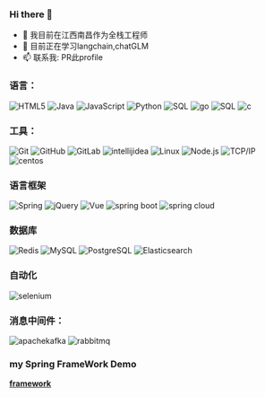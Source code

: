 ### Hi there 👋


- 🔭 我目前在江西南昌作为全栈工程师
- 🌱 目前正在学习langchain,chatGLM 
- 📫 联系我: PR此profile 


### 语言：

![HTML5](https://img.shields.io/badge/-HTML5-000000?style=flat&logo=html5)
![Java](https://img.shields.io/badge/-Java-000000?style=flat&logo=java)
![JavaScript](https://img.shields.io/badge/-JavaScript-000000?style=flat&logo=javascript)
![Python](https://img.shields.io/badge/-Python-000000?style=flat&logo=python)
![SQL](https://img.shields.io/badge/-SQL-000000?style=flat&logo=postgresql)
![go](https://img.shields.io/badge/-go-000000?style=flat&logo=go)
![SQL](https://img.shields.io/badge/-SQL-000000?style=flat&logo=postgresql)
![c](https://img.shields.io/badge/-c-000000?style=flat&logo=c)

### 工具：
![Git](https://img.shields.io/badge/-Git-222222?style=flat&logo=git&logoColor=F05032)
![GitHub](https://img.shields.io/badge/-GitHub-222222?style=flat&logo=github&logoColor=181717)
![GitLab](https://img.shields.io/badge/-GitLab-222222?style=flat&logo=GitLab&logoColor=FC6D26)
![intellijidea](https://img.shields.io/badge/-intellijidea-222222?style=flat&logo=intellijidea&logoColor=#000000)
![Linux](https://img.shields.io/badge/-Linux-222222?style=flat&logo=linux&logoColor=FCC624)
![Node.js](https://img.shields.io/badge/-Node.js-222222?style=flat&logo=node.js&logoColor=339933)
![TCP/IP](https://img.shields.io/badge/-TCP/IP-222222?style=flat&logo=cisco&logoColor=white)
![centos](https://img.shields.io/badge/-centos-222222?style=flat&logo=centos&logoColor=#262577)

### 语言框架 
![Spring](https://img.shields.io/badge/-Spring-222222?style=flat&logo=spring&logoColor=6DB33F)
![jQuery](https://img.shields.io/badge/-jQuery-222222?style=flat&logo=jQuery&logoColor=0769AD)
![Vue](https://img.shields.io/badge/-vue.js-222222?style=flat&logo=vuedotjs&logoColor=4FC08D)
![spring boot](https://img.shields.io/badge/-SpringBoot-222222?style=flat&logo=springboot&logoColor=6DB33F)
![spring cloud](https://img.shields.io/badge/-SpringCloud-222222?style=flat&logo=owncloud&logoColor=6DB33F)

### 数据库

![Redis](https://img.shields.io/badge/-Redis-222222?style=flat&logo=Redis&logoColor=DC382D)
![MySQL](https://img.shields.io/badge/-MySQL-222222?style=flat&logo=MySQL&logoColor=4479A1)
![PostgreSQL](https://img.shields.io/badge/-PostgreSQL-222222?style=flat&logo=PostgreSQL&logoColor=#4169E1)
![Elasticsearch](https://img.shields.io/badge/-Elasticsearch-222222?style=flat&logo=Elasticsearch&logoColor=005571)

### 自动化
![selenium](https://img.shields.io/badge/-selenium%20in%20Pyhon-222222?style=flat&logo=selenium&logoColor=43B02A)


### 消息中间件：

![apachekafka](https://img.shields.io/badge/-Apache%20Kafka-222222?style=flat&logo=apachekafka&logoColor=#231F20)
![rabbitmq](https://img.shields.io/badge/-rabbitmq-222222?style=flat&logo=rabbitmq&logoColor=#FF6600)


### my Spring FrameWork Demo
 **[framework](https://github.com/misterhuhuhu/my-first-framework)**
